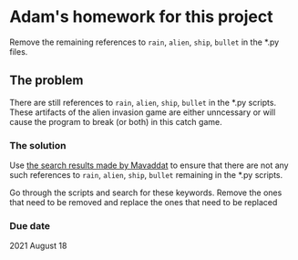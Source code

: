 # Adam's homework for this project

Remove the remaining references to `rain`, `alien`, `ship`, `bullet` in the *.py files.

## The problem

There are still references to  `rain`, `alien`, `ship`, `bullet` in the *.py scripts. These artifacts of the alien invasion game are either unncessary or will cause the program to break (or both) in this catch game.

### The solution

Use [the search results made by Mavaddat](./_alien_ship_bullet_rain_.code-search) to ensure that there are not any such references to  `rain`, `alien`, `ship`, `bullet` remaining in the *.py scripts.

Go through the scripts and search for these keywords. Remove the ones that need to be removed and replace the ones that need to be replaced

### Due date

2021 August 18
